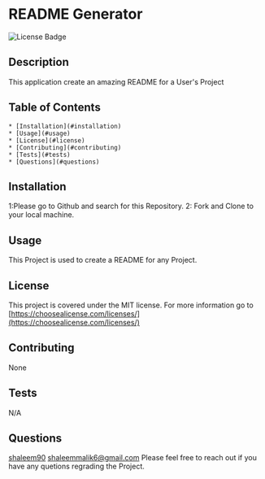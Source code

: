 
  # README Generator
  ![License Badge](https://img.shields.io/badge/license-MIT-blue)
  ## Description
  This application create an amazing README for a User's Project
  ## Table of Contents
    * [Installation](#installation)
    * [Usage](#usage)
    * [License](#license)
    * [Contributing](#contributing)
    * [Tests](#tests)
    * [Questions](#questions)
  ## Installation
  1:Please go to Github and search for this Repository. 2: Fork and Clone to your local machine.
  ## Usage
  This Project is used to create a README for any Project.
  ## License
  This project is covered under the MIT license. For more information go to [https://choosealicense.com/licenses/](https://choosealicense.com/licenses/)
  ## Contributing
  None
  ## Tests
  N/A
  ## Questions
  [shaleem90](https://github.com/shaleem90)
  shaleemmalik6@gmail.com
  Please feel free to reach out if you have any quetions regrading the Project.
  